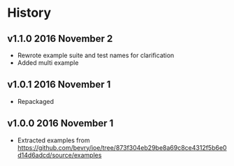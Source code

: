 # History

## v1.1.0 2016 November 2
- Rewrote example suite and test names for clarification
- Added multi example

## v1.0.1 2016 November 1
- Repackaged

## v1.0.0 2016 November 1
- Extracted examples from https://github.com/bevry/joe/tree/873f304eb29be8a69c8ce4312f5b6e0d14d6adcd/source/examples
